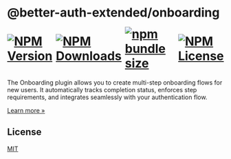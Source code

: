 <h1>
    @better-auth-extended/onboarding
    <div style="display:flex;align-items:center;gap:0.5rem;margin-top:1rem;margin-bottom:0.5rem" aria-hidden="true">
        <a href="https://www.npmjs.com/package/@better-auth-extended/onboarding">
          <img alt="NPM Version" src="https://img.shields.io/npm/v/@better-auth-extended/onboarding?style=flat-square&labelColor=%233F3F3F&color=%230F0F0F">
        </a>
        <a href="https://www.npmjs.com/package/@better-auth-extended/onboarding">
          <img alt="NPM Downloads" src="https://img.shields.io/npm/dm/@better-auth-extended/onboarding?style=flat-square&labelColor=%233F3F3F&color=%230F0F0F">
        </a>
        <a href="https://bundlephobia.com/package/@better-auth-extended/onboarding">
          <img alt="npm bundle size" src="https://img.shields.io/bundlephobia/min/@better-auth-extended/onboarding?style=flat-square&labelColor=%233F3F3F&color=%230F0F0F">
        </a>
        <a href="https://github.com/better-auth-extended/better-auth-extended/blob/feat/onboarding/packages/plugins/onboarding/LICENSE.md">
          <img alt="NPM License" src="https://img.shields.io/npm/l/@better-auth-extended/onboarding?style=flat-square&labelColor=%233F3F3F&color=%230F0F0F">
        </a>
    </div>
</h1>

The Onboarding plugin allows you to create multi-step onboarding flows for new users. It automatically tracks completion status, enforces step requirements, and integrates seamlessly with your authentication flow.

[Learn more »](https://better-auth-extended.jsolano.de/docs/plugins/onboarding)

## License

[MIT](LICENSE.md)
